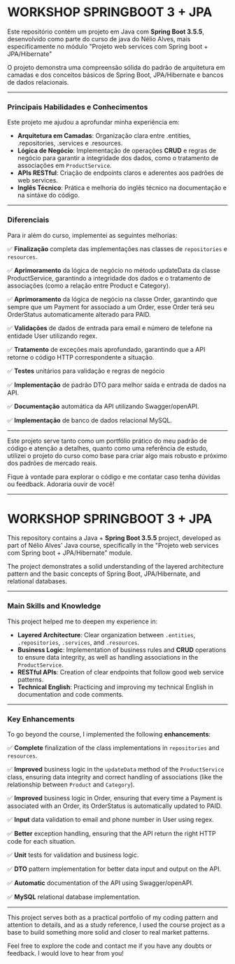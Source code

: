 # WORKSHOP SPRINGBOOT 3 + JPA

Este repositório contém um projeto em Java com **Spring Boot 3.5.5**, desenvolvido como parte do curso de java do Nélio Alves, mais especificamente no módulo "Projeto web services com Spring boot + JPA/Hibernate" 

O projeto demonstra uma compreensão sólida do padrão de arquitetura em camadas e dos conceitos básicos de Spring Boot, JPA/Hibernate e bancos de dados relacionais.

---

### Principais Habilidades e Conhecimentos

Este projeto me ajudou a aprofundar minha experiência em:

* **Arquitetura em Camadas**: Organização clara entre .entities, .repositories, .services e .resources.
* **Lógica de Negócio**: Implementação de operações **CRUD** e regras de negócio para garantir a integridade dos dados, como o tratamento de associações em `ProductService`.
* **APIs RESTful**: Criação de endpoints claros e aderentes aos padrões de web services.
* **Inglês Técnico**: Prática e melhoria do inglês técnico na documentação e na sintáxe do código.

---

### Diferenciais

Para ir além do curso, implementei as seguintes melhorias:

✅ **Finalização** completa das implementações nas classes de `repositories` e `resources`.

✅ **Aprimoramento** da lógica de negócio no método updateData da classe ProductService, garantindo a integridade dos dados e o tratamento de associações (como a relação entre Product e Category).

✅ **Aprimoramento** da lógica de negócio na classe Order, garantindo que sempre que um Payment for associado a um Order, esse Order terá seu OrderStatus automaticamente alterado para PAID.

✅ **Validações** de dados de entrada para email e número de telefone na entidade User utilizando regex.

✅ **Tratamento** de exceções mais aprofundado, garantindo que a API retorne o código HTTP correspondente a situação.

✅ **Testes** unitários para validação e regras de negócio

✅ **Implementação** de padrão DTO para melhor saída e entrada de dados na API.

✅ **Documentação** automática da API utilizando Swagger/openAPI.

✅ **Implementação** de banco de dados relacional MySQL.


---

Este projeto serve tanto como um portfólio prático do meu padrão de código e atenção a detalhes, quanto como uma referência de estudo, utilizei o projeto do curso como base para criar algo mais robusto e próximo dos padrões de mercado reais.

Fique à vontade para explorar o código e me contatar caso tenha dúvidas ou feedback. Adoraria ouvir de você!

***

# WORKSHOP SPRINGBOOT 3 + JPA

This repository contains a Java + **Spring Boot 3.5.5** project, developed as part of Nélio Alves' Java course, specifically in the "Projeto web services com Spring boot + JPA/Hibernate" module.

The project demonstrates a solid understanding of the layered architecture pattern and the basic concepts of Spring Boot, JPA/Hibernate, and relational databases.

---

### Main Skills and Knowledge

This project helped me to deepen my experience in:

* **Layered Architecture**: Clear organization between `.entities`, `.repositories`, `.services`, and `.resources`.
* **Business Logic**: Implementation of business rules and **CRUD** operations to ensure data integrity, as well as handling associations in the `ProductService`.
* **RESTful APIs**: Creation of clear endpoints that follow good web service patterns.
* **Technical English**: Practicing and improving my technical English in documentation and code comments.

---

### Key Enhancements

To go beyond the course, I implemented the following **enhancements**:

✅ **Complete** finalization of the class implementations in `repositories` and `resources`.

✅ **Improved** business logic in the `updateData` method of the `ProductService` class, ensuring data integrity and correct handling of associations (like the relationship between `Product` and `Category`).

✅ **Improved** business logic in Order, ensuring that every time a Payment is associated with an Order, its OrderStatus is automatically updated to PAID.

✅ **Input** data validation to email and phone number in User using regex.

✅ **Better** exception handling, ensuring that the API return the right HTTP code for each situation.

✅ **Unit** tests for validation and business logic.

✅ **DTO** pattern implementation for better data input and output on the API.

✅ **Automatic** documentation of the API using Swagger/openAPI.

✅ **MySQL** relational database implementation.


---

This project serves both as a practical portfolio of my coding pattern and attention to details, and as a study reference, I used the course project as a base to build something more solid and closer to real market patterns.

Feel free to explore the code and contact me if you have any doubts or feedback. I would love to hear from you!

